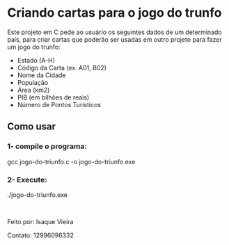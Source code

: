 # Criando cartas para o jogo do trunfo

Este projeto em C pede ao usuário os seguintes dados de um determinado país, para criar cartas que poderão ser usadas em outro projeto para fazer um jogo do trunfo:
- Estado (A-H)  
- Código da Carta (ex: A01, B02)  
- Nome da Cidade  
- População  
- Área (km2)  
- PIB (em bilhões de reais)  
- Número de Pontos Turísticos  

## Como usar 
### 1- compile o programa:

gcc jogo-do-triunfo.c -o jogo-do-triunfo.exe

### 2- Execute: 

./jogo-do-triunfo.exe

&nbsp;
&nbsp;

Feito por: Isaque Vieira
&nbsp;

Contato: 12996096332
